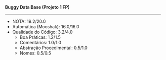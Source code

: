__Buggy Data Base (Projeto 1 FP)__
___
- NOTA: 19.2/20.0
- Automática (Mooshak): 16.0/16.0
- Qualidade do Código: 3.2/4.0
  * Boa Práticas: 1.2/1.5
  * Comentários: 1.0/1.0
  * Abstração Procedimental: 0.5/1.0
  * Nomes: 0.5/0.5
